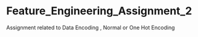 # Feature_Engineering_Assignment_2
Assignment related to Data Encoding , Normal or One Hot Encoding
